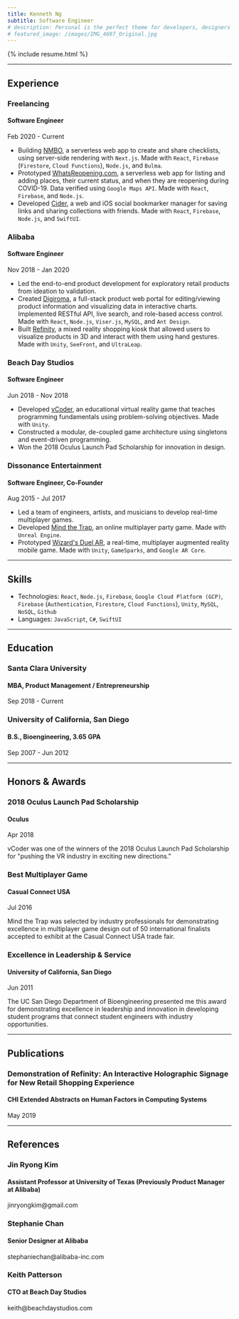 ```yaml
---
title: Kenneth Ng
subtitle: Software Engineer
# description: Personal is the perfect theme for developers, designers and other creatives.
# featured_image: /images/IMG_4697_Original.jpg
---
```


{% include resume.html %}

---

## Experience

### Freelancing

#### Software Engineer

<caption>Feb 2020 - Current</caption>

- Building [NMBO](/nmbo), a serverless web app to create and share checklists, using server-side rendering with `Next.js`. Made with `React`, `Firebase` (`Firestore`, `Cloud Functions`), `Node.js`, and `Bulma`. 
- Prototyped [WhatsReopening.com](/whats-reopening), a serverless web app for listing and adding places, their current status, and when they are reopening during COVID-19. Data verified using `Google Maps API`. Made with `React`, `Firebase`, and `Node.js`. 
- Developed [Cider](/cider), a web and iOS social bookmarker manager for saving links and sharing collections with friends. Made with `React`, `Firebase`, `Node.js`, and `SwiftUI`. 

### Alibaba

#### Software Engineer

<caption>Nov 2018 - Jan 2020</caption>

- Led the end-to-end product development for exploratory retail products from ideation to validation.
- Created [Digiroma](/digiroma), a full-stack product web portal for editing/viewing product information and visualizing data in interactive charts. Implemented RESTful API, live search, and role-based access control. Made with `React`, `Node.js`, `Viser.js`, `MySQL`, and `Ant Design`.
- Built [Refinity](/refinity), a mixed reality shopping kiosk that allowed users to visualize products in 3D and interact with them using hand gestures. Made with `Unity`, `SeeFront`, and `UltraLeap`. 

### Beach Day Studios

#### Software Engineer

<caption>Jun 2018 - Nov 2018</caption>

- Developed [vCoder](/vcoder), an educational virtual reality game that teaches programming fundamentals using problem-solving objectives. Made with `Unity`.
- Constructed a modular, de-coupled game architecture using singletons and event-driven programming. 
- Won the 2018 Oculus Launch Pad Scholarship for innovation in design. 

### Dissonance Entertainment

#### Software Engineer, Co-Founder

<caption>Aug 2015 - Jul 2017</caption>

- Led a team of engineers, artists, and musicians to develop real-time multiplayer games.
- Developed [Mind the Trap](/mind-the-trap), an online multiplayer party game. Made with `Unreal Engine`. 
- Prototyped [Wizard's Duel AR](/wizards-duel-ar), a real-time, multiplayer augmented reality mobile game. Made with `Unity`, `GameSparks`, and `Google AR Core`.   

---

## Skills

- Technologies: `React`, `Node.js`, `Firebase`, `Google Cloud Platform (GCP)`, `Firebase` (`Authentication`, `Firestore`, `Cloud Functions`), `Unity`, `MySQL`, `NoSQL`, `Github`
- Languages: `JavaScript`, `C#`, `SwiftUI`

---

## Education

### Santa Clara University

#### MBA, Product Management / Entrepreneurship

<caption>Sep 2018 - Current</caption>

### University of California, San Diego

#### B.S., Bioengineering, 3.65 GPA

<caption>Sep 2007 - Jun 2012</caption>

---

## Honors & Awards

### 2018 Oculus Launch Pad Scholarship 

#### Oculus

<caption>Apr 2018</caption>

vCoder was one of the winners of the 2018 Oculus Launch Pad Scholarship for "pushing the VR industry in exciting new directions."

### Best Multiplayer Game

#### Casual Connect USA

<caption>Jul 2016</caption>

Mind the Trap was selected by industry professionals for demonstrating excellence in multiplayer game design out of 50 international finalists accepted to exhibit at the Casual Connect USA trade fair.

### Excellence in Leadership & Service

#### University of California, San Diego

<caption>Jun 2011</caption>

The UC San Diego Department of Bioengineering presented me this award for demonstrating excellence in leadership and innovation in developing student programs that connect student engineers with industry opportunities.

---

## Publications

### Demonstration of Refinity: An Interactive Holographic Signage for New Retail Shopping Experience

#### CHI Extended Abstracts on Human Factors in Computing Systems

<caption>May 2019</caption>

--- 

## References

### Jin Ryong Kim

#### Assistant Professor at University of Texas (Previously Product Manager at Alibaba)

<caption>jinryongkim@gmail.com</caption>

### Stephanie Chan

#### Senior Designer at Alibaba

<caption>stephaniechan@alibaba-inc.com</caption>

### Keith Patterson

#### CTO at Beach Day Studios

<caption>keith@beachdaystudios.com</caption>

